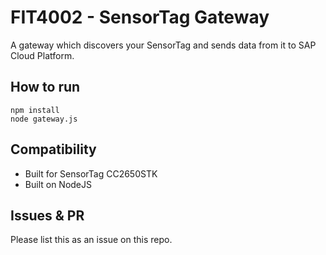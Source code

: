 # FIT4002 - SensorTag Gateway
A gateway which discovers your SensorTag and sends data from it to SAP Cloud Platform.

## How to run
```
npm install
node gateway.js
```

## Compatibility
* Built for SensorTag CC2650STK
* Built on NodeJS

## Issues & PR
Please list this as an issue on this repo.